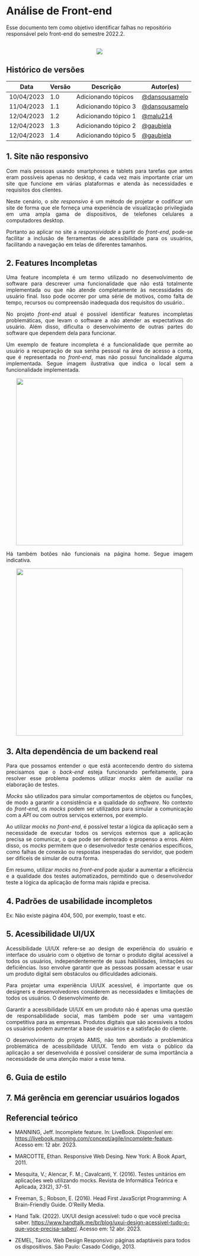 # Análise de Front-end
Esse documento tem como objetivo identificar falhas no repositório responsável pelo front-end do semestre 2022.2.
<br></br>
<div style="display: flex; justify-content: center; align-items:center;">
    <img src="./assets/analyze/client-side.svg">
</div>

## Histórico de versões

Data | Versão | Descrição | Autor(es) 
---- | ----------- | ------ | ---------
10/04/2023 | 1.0 | Adicionando tópicos| [@dansousamelo](http://github.com/dansousamelo)|
11/04/2023 | 1.1 | Adicionando tópico 3| [@dansousamelo](http://github.com/dansousamelo)|
12/04/2023 | 1.2 |Adicionando tópico 1| [@malu214](http://github.com/marialuisa214)
12/04/2023 | 1.3 |Adicionando tópico 2| [@gaubiela](https://github.com/gaubiela)
12/04/2023 | 1.4 |Adicionando tópico 5| [@gaubiela](https://github.com/gaubiela)


## 1. Site não responsivo
<p align="justify">Com mais pessoas usando smartphones e tablets para tarefas que antes eram possíveis apenas no desktop, é cada vez mais importante criar um site que funcione em várias plataformas e atenda às necessidades e requisitos dos clientes.</p>

<p align="justify">Neste cenário, o <em>site responsivo</em> é um método de projetar e codificar um site de forma que ele forneça uma experiência de visualização privilegiada em uma ampla gama de dispositivos, de telefones celulares a computadores desktop.</p>

<p align="justify">Portanto ao aplicar no site a <i>responsividade</i> a partir do  <i>front-end</i>, pode-se facilitar a inclusão de ferramentas de acessibilidade para os usuários, facilitando a navegação em telas de diferentes tamanhos.</p>


## 2. Features Incompletas
<p align="justify">Uma feature incompleta é um termo utilizado no desenvolvimento de software para descrever uma funcionalidade que não está totalmente implementada ou que não atende completamente às necessidades do usuário final. Isso pode ocorrer por uma série de motivos, como falta de tempo, recursos ou compreensão inadequada dos requisitos do usuário..</p>

<p align="justify">No projeto <i>front-end</i> atual é possível identificar features incompletas problemáticas, que levam o software a não atender as expectativas do usuário. Além disso, dificulta o desenvolvimento de outras partes do software que dependem dela para funcionar.</p>

<p align="justify">Um exemplo de feature incompleta é a funcionalidade que permite ao usuário a recuperação de sua senha pessoal na área de acesso a conta, que é representada no <i>front-end</i>, mas não possui funcinalidade alguma implementada. Segue imagem ilustrativa que indica o local sem a funcionalidade implementada.</p>

<div width="100%" display = "flex" align="center">
<img src="./assets/pain-points/imagem_indicativa_featureincompleta1.jpg" width="450">
</div>

<p align="justify">Há também botões não funcionais na página home.
Segue imagem indicativa.</p>

<div width="100%" display = "flex" align="center">
<img src="./assets/pain-points/imagem_indicativa_featureincompleta2.png" width="450">
</div>


## 3. Alta dependência de um backend real

<p align="justify">Para que possamos entender o que está acontecendo dentro do sistema precisamos que o <i>back-end</i> esteja funcionando perfeitamente, para resolver esse problema podemos utilizar <i>mocks</i> além de auxiliar na elaboração de testes.</p>

<p align="justify"><i>Mocks</i> são utilizados para simular comportamentos de objetos ou funções, de modo a garantir a consistência e a qualidade do <i>software</i>. No contexto do <i>front-end</i>, os <i>mocks</i> podem ser utilizados para simular a comunicação com a <i>API</i> ou com outros serviços externos, por exemplo.</p>

<p align="justify">Ao utilizar <i>mocks</i> no <i>front-end</i>, é possível testar a lógica da aplicação sem a necessidade de executar todos os serviços externos que a aplicação precisa se comunicar, o que pode ser demorado e propenso a erros. Além disso, os <i>mocks</i> permitem que o desenvolvedor teste cenários específicos, como falhas de conexão ou respostas inesperadas do servidor, que podem ser difíceis de simular de outra forma.</p>

<p align="justify">Em resumo, utilizar <i>mocks</i> no <i>front-end</i> pode ajudar a aumentar a eficiência e a qualidade dos testes automatizados, permitindo que o desenvolvedor teste a lógica da aplicação de forma mais rápida e precisa.</p>

## 4. Padrões de usabilidade incompletos

Ex: Não existe página 404, 500, por exemplo, toast e etc.

## 5. Acessibilidade UI/UX
<p align="justify">Acessibilidade UI/UX refere-se ao design de experiência do usuário e interface do usuário com o objetivo de tornar o produto digital acessível a todos os usuários, independentemente de suas habilidades, limitações ou deficiências. Isso envolve garantir que as pessoas possam acessar e usar um produto digital sem obstáculos ou dificuldades adicionais.</p>

<p align="justify">Para projetar uma experiência UI/UX acessível, é importante que os designers e desenvolvedores considerem as necessidades e limitações de todos os usuários. O desenvolvimento de.</p>

<p align="justify">Garantir a acessibilidade UI/UX em um produto não é apenas uma questão de responsabilidade social, mas também pode ser uma vantagem competitiva para as empresas. Produtos digitais que são acessíveis a todos os usuários podem aumentar a base de usuários e a satisfação do cliente.</p>

<p align="justify">O desenvolvimento do projeto AMIS, não tem abordado a problemática problemática de acessibilidade UI/UX. Tendo em vista o público da aplicação a ser desenvolvida é possível considerar de suma importância a necessidade de uma atenção maior a esse tema.</p>

## 6. Guia de estilo

## 7. Má gerência em gerenciar usuários logados

## Referencial teórico
* MANNING, Jeff. Incomplete feature. In: LiveBook. Disponível em: https://livebook.manning.com/concept/agile/incomplete-feature. Acesso em: 12 abr. 2023.

* MARCOTTE, Ethan. Responsive Web Desing. New York: A Book Apart, 2011.

* Mesquita, V.; Alencar, F. M.; Cavalcanti, Y. (2016). Testes unitários em aplicações web utilizando mocks. Revista de Informática Teórica e Aplicada, 23(2), 37-51.

* Freeman, S.; Robson, E. (2016). Head First JavaScript Programming: A Brain-Friendly Guide. O'Reilly Media.

* Hand Talk. (2022). UX/UI design acessível: tudo o que você precisa saber. https://www.handtalk.me/br/blog/uxui-design-acessivel-tudo-o-que-voce-precisa-saber/. Acesso em: 12 abr. 2023.

* ZEMEL, Tárcio. Web Design Responsivo: páginas adaptáveis para todos os dispositivos. São Paulo: Casado Código, 2013.

